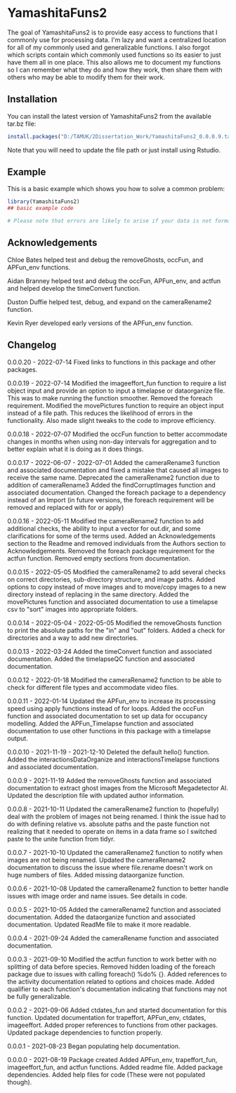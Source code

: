 
# YamashitaFuns2

<!-- badges: start -->
<!-- badges: end -->

The goal of YamashitaFuns2 is to provide easy access to functions that I commonly use for processing data. I'm lazy and want a centralized location for all of my commonly used and generalizable functions. I also forgot which scripts contain which commonly used functions so its easier to just have them all in one place. This also allows me to document my functions so I can remember what they do and how they work, then share them with others who may be able to modify them for their work. 

## Installation

You can install the latest version of YamashitaFuns2 from the available tar.bz file:

``` r
install.packages("D:/TAMUK/2Dissertation_Work/YamashitaFuns2_0.0.0.9.tar.gz", repos = NULL, type = "source")
```

Note that you will need to update the file path or just install using Rstudio. 

## Example

This is a basic example which shows you how to solve a common problem:

``` r
library(YamashitaFuns2)
## basic example code

# Please note that errors are likely to arise if your data is not formatted in the same way as mine. Again, I build these functions for my convenience and this assumes my formatting method. I can help you diagnose problems but most problems seem to be associated with differently formatted data. 
```

## Acknowledgements
Chloe Bates helped test and debug the removeGhosts, occFun, and APFun_env functions. 

Aidan Branney helped test and debug the occFun, APFun_env, and actfun and helped develop the timeConvert function. 

Duston Duffie helped test, debug, and expand on the cameraRename2 function. 

Kevin Ryer developed early versions of the APFun_env function. 


## Changelog
0.0.0.20 - 2022-07-14
  Fixed links to functions in this package and other packages. 

0.0.0.19 - 2022-07-14
  Modified the imageeffort_fun function to require a list object input and provide an option to input a timelapse or dataorganize file. This was to make running the function smoother. Removed the foreach requirement.
  Modified the movePictures function to require an object input instead of a file path. This reduces the likelihood of errors in the functionality. Also made slight tweaks to the code to improve efficiency.

0.0.0.18 - 2022-07-07
  Modified the occFun function to better accommodate changes in months when using non-day intervals for aggregation and to better explain what it is doing as it does things.
  
0.0.0.17 - 2022-06-07 - 2022-07-01
  Added the cameraRename3 function and associated documentation and fixed a mistake that caused all images to receive the same name. 
  Deprecated the cameraRename2 function due to addition of cameraRename3
  Added the findCorruptImages function and associated documentation.
  Changed the foreach package to a dependency instead of an Import (in future versions, the foreach requirement will be removed and replaced with for or apply)

0.0.0.16 - 2022-05-11
  Modified the cameraRename2 function to add additional checks, the ability to input a vector for out.dir, and some clarifications for some of the terms used. 
  Added an Acknowledgements section to the Readme and removed individuals from the Authors section to Acknowledgements. 
  Removed the foreach package requirement for the actfun function. 
  Removed empty sections from documentation. 

0.0.0.15 - 2022-05-05
  Modified the cameraRename2 to add several checks on correct directories, sub-directory structure, and image paths. Added options to copy instead of move images and to move/copy images to a new directory instead of replacing in the same directory. 
  Added the movePictures function and associated documentation to use a timelapse csv to "sort" images into appropriate folders. 

0.0.0.14 - 2022-05-04 - 2022-05-05
  Modified the removeGhosts function to print the absolute paths for the "in" and "out" folders. Added a check for directories and a way to add new directories. 

0.0.0.13 - 2022-03-24
  Added the timeConvert function and associated documentation. 
  Added the timelapseQC function and associated documentation. 

0.0.0.12 - 2022-01-18
  Modified the cameraRename2 function to be able to check for different file types and accommodate video files. 

0.0.0.11 - 2022-01-14
  Updated the APFun_env to increase its processing speed using apply functions instead of for loops. 
  Added the occFun function and associated documentation to set up data for occupancy modelling. 
  Added the APFun_Timelapse function and associated documentation to use other functions in this package with a timelapse output. 

0.0.0.10 - 2021-11-19 - 2021-12-10
  Deleted the default hello() function. 
  Added the interactionsDataOrganize and interactionsTimelapse functions and associated documentation. 

0.0.0.9 - 2021-11-19
  Added the removeGhosts function and associated documentation to extract ghost images from the Microsoft Megadetector AI.
  Updated the description file with updated author information. 

0.0.0.8 - 2021-10-11
  Updated the cameraRename2 function to (hopefully) deal with the problem of images not being renamed. I think the issue had to do with defining relative vs. absolute paths and the paste function not realizing that it needed to operate on items in a data frame so I switched paste to the unite function from tidyr. 

0.0.0.7 - 2021-10-10
  Updated the cameraRename2 function to notify when images are not being renamed. 
  Updated the cameraRename2 documentation to discuss the issue where file.rename doesn't work on huge numbers of files.
  Added missing dataorganize function. 

0.0.0.6 - 2021-10-08
  Updated the cameraRename2 function to better handle issues with image order and name issues. See details in code. 

0.0.0.5 - 2021-10-05
  Added the cameraRename2 function and associated documentation. 
  Added the dataorganize function and associated documentation. 
  Updated ReadMe file to make it more readable. 

0.0.0.4 - 2021-09-24
  Added the cameraRename function and associated documentation. 

0.0.0.3 - 2021-09-10
  Modified the actfun function to work better with no splitting of data before species. 
  Removed hidden loading of the foreach package due to issues with calling foreach() %do% {}. 
  Added references to the activity documentation related to options and choices made. 
  Added qualifier to each function's documentation indicating that functions may not be fully generalizable. 

0.0.0.2 - 2021-09-06
  Added ctdates_fun and started documentation for this function. 
  Updated documentation for trapeffort, APFun_env, ctdates, imageeffort. 
  Added proper references to functions from other packages. 
  Updated package dependencies to function properly. 

0.0.0.1 - 2021-08-23
  Began populating help documentation. 

0.0.0.0 - 2021-08-19
  Package created
  Added APFun_env, trapeffort_fun, imageeffort_fun, and actfun functions. 
  Added readme file. 
  Added package dependencies. 
  Added help files for code (These were not populated though). 
